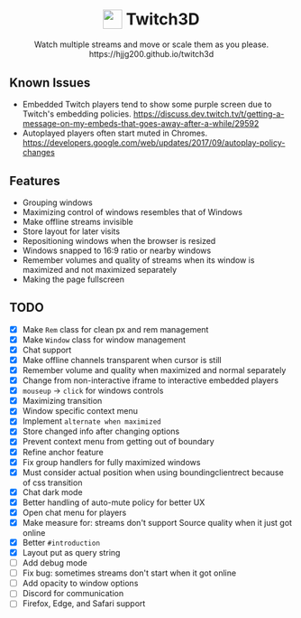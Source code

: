 

<div align="center">
  <h1>
    <sub><img src="https://hjjg200.github.io/twitch3d/logo.png" height="34px"></sub>
    Twitch3D
  </h1>
  
  <p>
Watch multiple streams and move or scale them as you please. 
<br>https://hjjg200.github.io/twitch3d
  </p>
</div>
  
## Known Issues

- Embedded Twitch players tend to show some purple screen due to Twitch's embedding policies. https://discuss.dev.twitch.tv/t/getting-a-message-on-my-embeds-that-goes-away-after-a-while/29592
- Autoplayed players often start muted in Chromes. https://developers.google.com/web/updates/2017/09/autoplay-policy-changes

## Features

- Grouping windows
- Maximizing control of windows resembles that of Windows
- Make offline streams invisible
- Store layout for later visits
- Repositioning windows when the browser is resized
- Windows snapped to 16:9 ratio or nearby windows
- Remember volumes and quality of streams when its window is maximized and not maximized separately
- Making the page fullscreen

## TODO
- [x] Make `Rem` class for clean px and rem management
- [x] Make `Window` class for window management
- [x] Chat support
- [x] Make offline channels transparent when cursor is still
- [x] Remember volume and quality when maximized and normal separately
- [x] Change from non-interactive iframe to interactive embedded players
- [x] `mouseup` -> `click` for windows controls
- [x] Maximizing transition
- [x] Window specific context menu
- [x] Implement `alternate when maximized`
- [x] Store changed info after changing options
- [x] Prevent context menu from getting out of boundary
- [x] Refine anchor feature
- [x] Fix group handlers for fully maximized windows
- [x] Must consider actual position when using boundingclientrect because of css transition
- [x] Chat dark mode
- [x] Better handling of auto-mute policy for better UX
- [x] Open chat menu for players
- [x] Make measure for: streams don't support Source quality when it just got online
- [x] Better `#introduction`
- [x] Layout put as query string
- [ ] Add debug mode
- [ ] Fix bug: sometimes streams don't start when it got online
- [ ] Add opacity to window options
- [ ] Discord for communication
- [ ] Firefox, Edge, and Safari support
